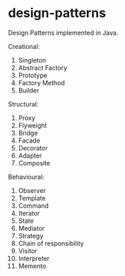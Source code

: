 # design-patterns

Design Patterns implemented in Java.

Creational:
1) Singleton
2) Abstract Factory
3) Prototype
4) Factory Method
5) Builder


Structural:
1) Proxy
2) Flyweight
3) Bridge
4) Facade
5) Decorator
6) Adapter
7) Composite


Behavioural:
1) Observer
2) Template
3) Command
4) Iterator
5) State
6) Mediator
7) Strategy
8) Chain of responsibility
9) Visitor
10) Interpreter
11) Memento
